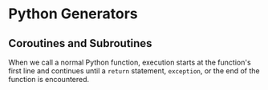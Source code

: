 # Python Generators

## Coroutines and Subroutines

When we call a normal Python function, execution starts at the
function's first line and continues until a `return` statement,
`exception`, or the end of the function is encountered. 
